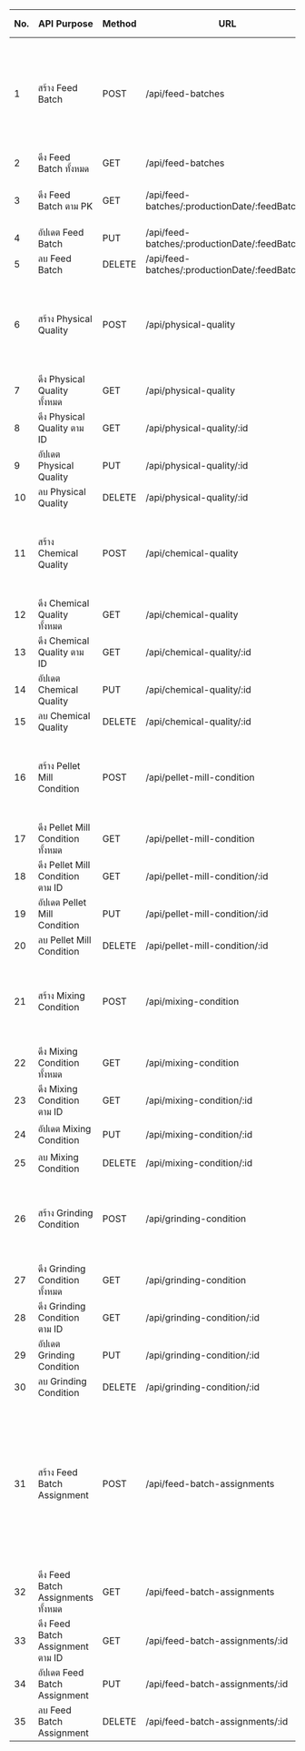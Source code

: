| No. | API Purpose                        | Method | URL                                              | Body (JSON) / Params Example                                                                                                                                                                                                                     | Description / Notes               |
| --- | ---------------------------------- | ------ | ------------------------------------------------ | ------------------------------------------------------------------------------------------------------------------------------------------------------------------------------------------------------------------------------------------------ | --------------------------------- |
| 1   | สร้าง Feed Batch                   | POST   | /api/feed-batches                                | `json { "productionDate": "2025-05-01T00:00:00Z", "farmId": 1, "formulaId": 2, "formulaNo": 3, "lineNo": "LN01", "batchNo": "B123", "feedType": "TypeA" } `                                                                                      | สร้าง batch ใหม่                  |
| 2   | ดึง Feed Batch ทั้งหมด             | GET    | /api/feed-batches                                | —                                                                                                                                                                                                                                                | ดึงรายการทั้งหมด                  |
| 3   | ดึง Feed Batch ตาม PK              | GET    | /api/feed-batches/\:productionDate/\:feedBatchId | —                                                                                                                                                                                                                                                | ดึงข้อมูล batch ตาม composite key |
| 4   | อัปเดต Feed Batch                  | PUT    | /api/feed-batches/\:productionDate/\:feedBatchId | `json { "farmId": 10 } `                                                                                                                                                                                                                         | อัปเดตข้อมูลบางส่วน               |
| 5   | ลบ Feed Batch                      | DELETE | /api/feed-batches/\:productionDate/\:feedBatchId | —                                                                                                                                                                                                                                                | ลบ batch                          |
| 6   | สร้าง Physical Quality             | POST   | /api/physical-quality                            | `json { "productionDate": "2025-05-01T00:00:00Z", "feedBatchId": 1, "propertyName": "Moisture", "propertyValue": 12.5, "unit": "%" } `                                                                                                           | เพิ่มข้อมูล Physical Quality      |
| 7   | ดึง Physical Quality ทั้งหมด       | GET    | /api/physical-quality                            | —                                                                                                                                                                                                                                                |                                   |
| 8   | ดึง Physical Quality ตาม ID        | GET    | /api/physical-quality/\:id                       | —                                                                                                                                                                                                                                                |                                   |
| 9   | อัปเดต Physical Quality            | PUT    | /api/physical-quality/\:id                       | `json { "propertyValue": 13.0 } `                                                                                                                                                                                                                |                                   |
| 10  | ลบ Physical Quality                | DELETE | /api/physical-quality/\:id                       | —                                                                                                                                                                                                                                                |                                   |
| 11  | สร้าง Chemical Quality             | POST   | /api/chemical-quality                            | `json { "productionDate": "2025-05-01T00:00:00Z", "feedBatchId": 1, "nutrientName": "Protein", "amount": 20.5, "unit": "%" } `                                                                                                                   |                                   |
| 12  | ดึง Chemical Quality ทั้งหมด       | GET    | /api/chemical-quality                            | —                                                                                                                                                                                                                                                |                                   |
| 13  | ดึง Chemical Quality ตาม ID        | GET    | /api/chemical-quality/\:id                       | —                                                                                                                                                                                                                                                |                                   |
| 14  | อัปเดต Chemical Quality            | PUT    | /api/chemical-quality/\:id                       | `json { "amount": 21.0 } `                                                                                                                                                                                                                       |                                   |
| 15  | ลบ Chemical Quality                | DELETE | /api/chemical-quality/\:id                       | —                                                                                                                                                                                                                                                |                                   |
| 16  | สร้าง Pellet Mill Condition        | POST   | /api/pellet-mill-condition                       | `json { "productionDate": "2025-05-01T00:00:00Z", "feedBatchId": 1, "parameterName": "Temperature", "parameterValue": "85C" } `                                                                                                                  |                                   |
| 17  | ดึง Pellet Mill Condition ทั้งหมด  | GET    | /api/pellet-mill-condition                       | —                                                                                                                                                                                                                                                |                                   |
| 18  | ดึง Pellet Mill Condition ตาม ID   | GET    | /api/pellet-mill-condition/\:id                  | —                                                                                                                                                                                                                                                |                                   |
| 19  | อัปเดต Pellet Mill Condition       | PUT    | /api/pellet-mill-condition/\:id                  | `json { "parameterValue": "90C" } `                                                                                                                                                                                                              |                                   |
| 20  | ลบ Pellet Mill Condition           | DELETE | /api/pellet-mill-condition/\:id                  | —                                                                                                                                                                                                                                                |                                   |
| 21  | สร้าง Mixing Condition             | POST   | /api/mixing-condition                            | `json { "productionDate": "2025-05-01T00:00:00Z", "feedBatchId": 1, "parameterName": "Speed", "parameterValue": "120rpm" } `                                                                                                                     |                                   |
| 22  | ดึง Mixing Condition ทั้งหมด       | GET    | /api/mixing-condition                            | —                                                                                                                                                                                                                                                |                                   |
| 23  | ดึง Mixing Condition ตาม ID        | GET    | /api/mixing-condition/\:id                       | —                                                                                                                                                                                                                                                |                                   |
| 24  | อัปเดต Mixing Condition            | PUT    | /api/mixing-condition/\:id                       | `json { "parameterValue": "130rpm" } `                                                                                                                                                                                                           |                                   |
| 25  | ลบ Mixing Condition                | DELETE | /api/mixing-condition/\:id                       | —                                                                                                                                                                                                                                                |                                   |
| 26  | สร้าง Grinding Condition           | POST   | /api/grinding-condition                          | `json { "productionDate": "2025-05-01T00:00:00Z", "feedBatchId": 1, "parameterName": "Pressure", "parameterValue": "150psi" } `                                                                                                                  |                                   |
| 27  | ดึง Grinding Condition ทั้งหมด     | GET    | /api/grinding-condition                          | —                                                                                                                                                                                                                                                |                                   |
| 28  | ดึง Grinding Condition ตาม ID      | GET    | /api/grinding-condition/\:id                     | —                                                                                                                                                                                                                                                |                                   |
| 29  | อัปเดต Grinding Condition          | PUT    | /api/grinding-condition/\:id                     | `json { "parameterValue": "155psi" } `                                                                                                                                                                                                           |                                   |
| 30  | ลบ Grinding Condition              | DELETE | /api/grinding-condition/\:id                     | —                                                                                                                                                                                                                                                |                                   |
| 31  | สร้าง Feed Batch Assignment        | POST   | /api/feed-batch-assignments                      | `json { "productionDate": "2025-05-01T00:00:00Z", "feedBatchId": 1, "farmId": 1, "houseId": 1, "animalId": 1, "assignedStart": "2025-06-01T08:00:00Z", "assignedEnd": "2025-06-10T18:00:00Z", "feedQuantity": 100, "note": "Assignment note" } ` |                                   |
| 32  | ดึง Feed Batch Assignments ทั้งหมด | GET    | /api/feed-batch-assignments                      | —                                                                                                                                                                                                                                                |                                   |
| 33  | ดึง Feed Batch Assignment ตาม ID   | GET    | /api/feed-batch-assignments/\:id                 | —                                                                                                                                                                                                                                                |                                   |
| 34  | อัปเดต Feed Batch Assignment       | PUT    | /api/feed-batch-assignments/\:id                 | `json { "feedQuantity": 110 } `                                                                                                                                                                                                                  |                                   |
| 35  | ลบ Feed Batch Assignment           | DELETE | /api/feed-batch-assignments/\:id                 | —                                                                                                                                                                                                                                                |                                   |
